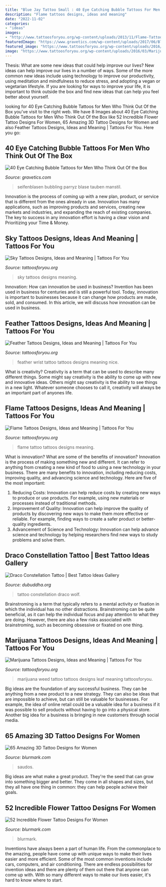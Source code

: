 ```yaml
---
title: "Blue Jay Tattoo Small : 40 Eye Catching Bubble Tattoos For Men Who Think Out Of The Box"
description: "Flame tattoos designs, ideas and meaning"
date: "2022-11-02"
categories:
- "ideas"
images:
- "http://www.tattoosforyou.org/wp-content/uploads/2013/11/Flame-Tattoo-513x1024.jpg"
featuredImage: "https://www.gravetics.com/wp-content/uploads/2017/06/Blue-Bubbles-On-Leg.jpg"
featured_image: "https://www.tattoosforyou.org/wp-content/uploads/2016/03/Marijuana-Tattoo-Pictures.jpg"
image: "https://www.tattoosforyou.org/wp-content/uploads/2016/03/Marijuana-Tattoo-Pictures.jpg"
---
```



Thesis: What are some new ideas that could help improve our lives?
New ideas can help improve our lives in a number of ways. Some of the more common new ideas include using technology to improve our productivity, using meditation and mindfulness to reduce stress, and adopting a vegan or vegetarian lifestyle. If you are looking for ways to improve your life, it is important to think outside the box and find new ideas that can help you feel better about yourself.

	

		
looking for 40 Eye Catching Bubble Tattoos for Men Who Think Out Of the Box you've visit to the right web. We have 8 Images about 40 Eye Catching Bubble Tattoos for Men Who Think Out Of the Box like 52 Incredible Flower Tattoo Designs For Women, 65 Amazing 3D Tattoo Designs for Women and also Feather Tattoos Designs, Ideas and Meaning | Tattoos For You. Here you go:
		
    
## 40 Eye Catching Bubble Tattoos For Men Who Think Out Of The Box

<img loading=lazy src="https://www.gravetics.com/wp-content/uploads/2017/06/Blue-Bubbles-On-Leg.jpg" onerror="this.onerror=null;this.src='https://tse4.mm.bing.net/th?id=OIP.NJ-cZa7Y_Nl9ondSipiJ0QAAAA&amp;pid=15.1';" alt="40 Eye Catching Bubble Tattoos for Men Who Think Out Of the Box">

_Source: gravetics.com_

>seifenblasen bubbling parryz blase tauben manstil. 

	

Innovation is the process of coming up with a new plan, product, or service that is different from the ones already in use. Innovation has many applications, such as improving products and services, creating new markets and industries, and expanding the reach of existing companies. The key to success in any innovation effort is having a clear vision and Prioritizing your Time & Money.

    
## Sky Tattoos Designs, Ideas And Meaning | Tattoos For You

<img loading=lazy src="http://www.tattoosforyou.org/wp-content/uploads/2016/02/Sky-Tattoos.jpg" onerror="this.onerror=null;this.src='https://tse1.mm.bing.net/th?id=OIP.y1FZQOT12T7xdnY2b66RBgHaLG&amp;pid=15.1';" alt="Sky Tattoos Designs, Ideas and Meaning | Tattoos For You">

_Source: tattoosforyou.org_

>sky tattoos designs meaning. 

	

Innovation: How can innovation be used in business?
Invention has been used in business for centuries and is still a powerful tool. Today, innovation is important to businesses because it can change how products are made, sold, and consumed. In this article, we will discuss how innovation can be used in business.

    
## Feather Tattoos Designs, Ideas And Meaning | Tattoos For You

<img loading=lazy src="http://www.tattoosforyou.org/wp-content/uploads/2013/09/Feather-Tattoo-On-Wrist.jpg" onerror="this.onerror=null;this.src='https://tse1.mm.bing.net/th?id=OIP.8rECGh9t7vocRQYVA_qfnQHaJ_&amp;pid=15.1';" alt="Feather Tattoos Designs, Ideas and Meaning | Tattoos For You">

_Source: tattoosforyou.org_

>feather wrist tattoo tattoos designs meaning nice. 

	

What is creativity?
Creativity is a term that can be used to describe many different things. Some might say creativity is the ability to come up with new and innovative ideas. Others might say creativity is the ability to see things in a new light. Whatever someone chooses to call it, creativity will always be an important part of anyones life.

    
## Flame Tattoos Designs, Ideas And Meaning | Tattoos For You

<img loading=lazy src="http://www.tattoosforyou.org/wp-content/uploads/2013/11/Flame-Tattoo-513x1024.jpg" onerror="this.onerror=null;this.src='https://tse3.mm.bing.net/th?id=OIP.gAWafMp4PDKiUtIKOoH_XgHaOy&amp;pid=15.1';" alt="Flame Tattoos Designs, Ideas and Meaning | Tattoos For You">

_Source: tattoosforyou.org_

>flame tattoo tattoos designs meaning. 

	

What is innovation? What are some of the benefits of innovation?
Innovation is the process of making something new and different. It can refer to anything from creating a new kind of food to using a new technology in your business. There are many benefits to innovation, including reducing costs, improving quality, and advancing science and technology. Here are five of the most important: 
1. Reducing Costs: Innovation can help reduce costs by creating new ways to produce or use products. For example, using new materials or processes instead of traditional methods.
2. Improvement of Quality: Innovation can help improve the quality of products by discovering new ways to make them more effective or reliable. For example, finding ways to create a safer product or better-quality ingredients.
3. Advancement of Science and Technology: Innovation can help advance science and technology by helping researchers find new ways to study problems and solve them.

    
## Draco Constellation Tattoo | Best Tattoo Ideas Gallery

<img loading=lazy src="http://www.dubuddha.org/wp-content/uploads/2018/01/Draco-Constellation-Tattoo-by-Javi-Wolf-728x910.jpg" onerror="this.onerror=null;this.src='https://tse3.mm.bing.net/th?id=OIP.vKa1eJKUQTp7MjWAbtY6PgHaJQ&amp;pid=15.1';" alt="Draco Constellation Tattoo | Best Tattoo Ideas Gallery">

_Source: dubuddha.org_

>tattoo constellation draco wolf. 

	

Brainstroming is a term that typically refers to a mental activity or fixation in which the individual has no other distractions. Brainstroming can be quite beneficial, as it can help the individual focus and pay attention to what they are doing. However, there are also a few risks associated with brainstroming, such as becoming obsessive or fixated on one thing.

    
## Marijuana Tattoos Designs, Ideas And Meaning | Tattoos For You

<img loading=lazy src="https://www.tattoosforyou.org/wp-content/uploads/2016/03/Marijuana-Tattoo-Pictures.jpg" onerror="this.onerror=null;this.src='https://tse3.mm.bing.net/th?id=OIP.QrIl0q6D8TshcniQ896ZQQHaFj&amp;pid=15.1';" alt="Marijuana Tattoos Designs, Ideas and Meaning | Tattoos For You">

_Source: tattoosforyou.org_

>marijuana weed tattoo tattoos designs leaf meaning tattoosforyou. 

	

Big ideas are the foundation of any successful business. They can be anything from a new product to a new strategy. They can also be ideas that are impossible to achieve, but can still be valuable for businesses. For example, the idea of online retail could be a valuable idea for a business if it was possible to sell products without having to go into a physical store. Another big idea for a business is bringing in new customers through social media.

    
## 65 Amazing 3D Tattoo Designs For Women

<img loading=lazy src="https://www.blurmark.com/wp-content/uploads/2017/05/Beautiful-Butterflies-On-Back.jpg" onerror="this.onerror=null;this.src='https://tse1.mm.bing.net/th?id=OIP.QB_DZgN1Ac2myshSkv9laAHaHa&amp;pid=15.1';" alt="65 Amazing 3D Tattoo Designs for Women">

_Source: blurmark.com_

>saudos. 

	

Big ideas are what make a great product. They're the seed that can grow into something bigger and better. They come in all shapes and sizes, but they all have one thing in common: they can help people achieve their goals.

    
## 52 Incredible Flower Tattoo Designs For Women

<img loading=lazy src="https://www.blurmark.com/wp-content/uploads/2017/04/Blue-Flowers-On-Shoulder.jpg" onerror="this.onerror=null;this.src='https://tse2.mm.bing.net/th?id=OIP.3C24MmdJh_23IJAYr6CCbwHaIK&amp;pid=15.1';" alt="52 Incredible Flower Tattoo Designs For Women">

_Source: blurmark.com_

>blurmark. 

	

Inventions have always been a part of human life. From the commonplace to the amazing, people have come up with unique ways to make their lives easier and more efficient. Some of the most common inventions include cars, computers, and air conditioning. There are endless possibilities for invention ideas and there are plenty of them out there that anyone can come up with. With so many different ways to make our lives easier, it's hard to know where to start.

